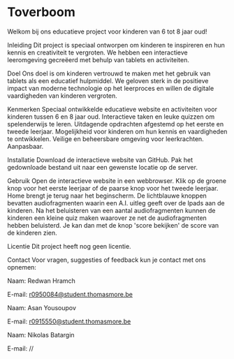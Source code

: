 # Toverboom
Welkom bij ons educatieve project voor kinderen van 6 tot 8 jaar oud!

Inleiding
Dit project is speciaal ontworpen om kinderen te inspireren en hun kennis en creativiteit te vergroten. We hebben een interactieve leeromgeving gecreëerd met behulp van tablets en activiteiten.

Doel
Ons doel is om kinderen vertrouwd te maken met het gebruik van tablets als een educatief hulpmiddel. We geloven sterk in de positieve impact van moderne technologie op het leerproces en willen de digitale vaardigheden van kinderen vergroten.

Kenmerken
Speciaal ontwikkelde educatieve website en activiteiten voor kinderen tussen 6 en 8 jaar oud.
Interactieve taken en leuke quizzen om spelenderwijs te leren.
Uitdagende opdrachten afgestemd op het eerste en tweede leerjaar.
Mogelijkheid voor kinderen om hun kennis en vaardigheden te ontwikkelen.
Veilige en beheersbare omgeving voor leerkrachten.
Aanpasbaar.

Installatie
Download de interactieve website van GitHub.
Pak het gedownloade bestand uit naar een gewenste locatie op de server.

Gebruik
Open de interactieve website in een webbrowser.
Klik op de groene knop voor het eerste leerjaar of de paarse knop voor het tweede leerjaar.
Home brengt je terug naar het beginscherm. 
De lichtblauwe knoppen bevatten audiofragmenten waarin een A.I. uitleg geeft over de Ipads aan de kinderen.
Na het beluisteren van een aantal audiofragmenten kunnen de kinderen een kleine quiz maken waarover ze net de audiofragmenten hebben beluisterd.
Je kan dan met de knop 'score bekijken' de score van de kinderen zien.

Licentie
Dit project heeft nog geen licentie.

Contact
Voor vragen, suggesties of feedback kun je contact met ons opnemen:

Naam: Redwan Hramch

E-mail: r0950084@student.thomasmore.be

Naam: Asan Yousoupov

E-mail: r0915550@student.thomasmore.be

Naam: Nikolas Batargin

E-mail: //
